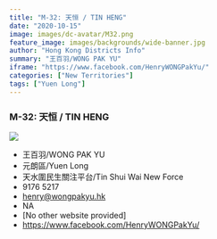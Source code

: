 ```yaml
---
title: "M-32: 天恒 / TIN HENG"
date: "2020-10-15"
image: images/dc-avatar/M32.png
feature_image: images/backgrounds/wide-banner.jpg
author: "Hong Kong Districts Info"
summary: "王百羽/WONG PAK YU"
iframe: "https://www.facebook.com/HenryWONGPakYu/"
categories: ["New Territories"]
tags: ["Yuen Long"]
---
```


### M-32: 天恒 / TIN HENG  
![](/images/dc-avatar/M32.png)  

 - 王百羽/WONG PAK YU  
 - 元朗區/Yuen Long  
 - 天水圍民生關注平台/Tin Shui Wai New Force  
 - 9176 5217  
 - henry@wongpakyu.hk  
 - NA  
 - [No other website provided]  
 - https://www.facebook.com/HenryWONGPakYu/
